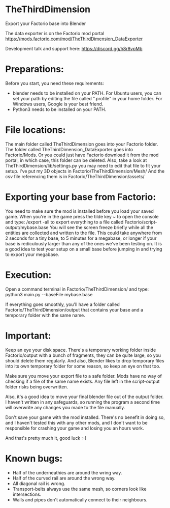 # TheThirdDimension
Export your Factorio base into Blender

The data exporter is on the Factorio mod portal
https://mods.factorio.com/mod/TheThirdDimension_DataExporter

Development talk and support here: https://discord.gg/h8r8vpMb


Preparations:
=============
Before you start, you need these requirements:
- blender needs to be installed on your PATH.
    For Ubuntu users, you can set your path by editing the file called ".profile" in your home folder.
    For Windows users, Google is your best friend.
- Python3 needs to be installed on your PATH.


File locations:
===============
The main folder called TheThirdDimension goes into your Factorio folder.
The folder called TheThirdDimension_DataExporter goes into Factorio/Mods. Or you could just have Factorio download it from the mod portal, in which case, this folder can be deleted.
Also, take a look at TheThirdDimension/lib/settings.py you may need to edit that file to fit your setup.
I've put my 3D objects in Factorio/TheThirdDimension/Mesh/
And the csv file referencing them is in Factorio/TheThirdDimension/assets/


Exporting your base from Factorio:
==================================
You need to make sure the mod is installed before you load your saved game.
When you're in the game press the tilde key ~ to open the console and type:
/export -all
to export everything to a file called Factorio/script-output/mybase.base
You will see the screen freeze briefly while all the entities are collected and written to the file.
This could take anywhere from 2 seconds for a tiny base, to 5 minutes for a megabase, 
or longer if your base is rediculously larger than any of the ones we've been testing on.
It is a good idea to test your setup on a small base before jumping in and trying to export your megabase.


Execution:
==========
Open a command terminal in Factorio/TheThirdDimension/ and type:
python3 main.py --baseFile mybase.base

If everything goes smoothly, you'll have a folder called Factorio/TheThirdDimension/output 
that contains your base and a temporary folder with the same name.


Important:
==========

Keep an eye your disk space. There's a temporary working folder inside Factorio/output with a bunch of fragments,
they can be quite large, so you should delete them regularly.
And also, Blender likes to drop temporary files into its own temporary folder for some reason, so keep an eye on that too.

Make sure you move your export file to a safe folder. Mods have no way of checking if a file of the same name exists.
Any file left in the script-output folder risks being overwritten.

Also, it's a good idea to move your final blender file out of the output folder. I haven't written in any safeguards, 
so running the program a second time will overwrite any changes you made to the file manually.

Don't save your game with the mod installed. There's no benefit in doing so, and I haven't tested this with any other mods, 
and I don't want to be responsible for crashing your game and losing you an hours work.

And that's pretty much it, good luck :-)


Known bugs:
===========
- Half of the underneathies are around the wring way.
- Half of the curved rail are around the wrong way.
- All diagonal rail is wrong.
- Transport-belts always use the same mesh, so corners look like intersections.
- Walls and pipes don't automatically connect to their neighbours.
